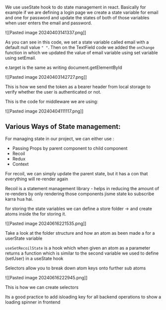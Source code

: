We use useState hook to do state management in react. Basically for example if we are defining a login page we create a state variable for email and one for password and update the states of both of those variables when user enters the email and password.

![[Pasted image 20240403141337.png]]

As you can see in this code, we set a state variable called email with a default null value `" "`.  Then on the TextField code we added the `onChange` function in which we updated the value of email variable using set variable using setEmail.

e.target is the same as writing document.getElementById

![[Pasted image 20240403142727.png]]

This is how we send the token as a bearer header from local storage to verify whether the user is authenticated or not.

This is the code for middleware we are using:

![[Pasted image 20240404111117.png]]

## Various Ways of State management:

For managing state in our project, we can either use :

- Passing Props by parent component to child component
- Recoil
- Redux
- Context

For recoil, we can simply update the parent state, but it has a con that everything will re-render again

Recoil is a statement management library - helps in reducing the amount of re-renders by only rendering those components jisme state ko subscribe karra hua hai.

for storing the state variables we can define a store folder -> and create atoms inside the for storing it.


![[Pasted image 20240616221535.png]]

Take a look at the folder structure and how an atom as been made a for a userState variable

`useSetRecoilState` is a hook which when given an atom as a parameter returns a function which is similar to the second variable we used to define (setUser) in a useState hook

Selectors allow you to break down atom keys onto further sub atoms

![[Pasted image 20240616222945.png]]

This is how we can create selectors

Its a good practice to add isloading key for all backend operations to show a loading spinner in frontend

